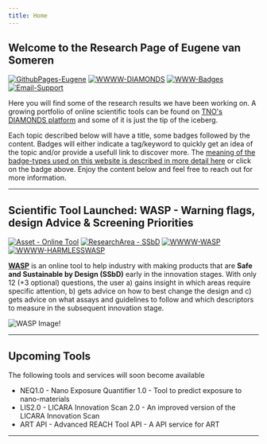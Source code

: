 ```yaml
---
title: Home
---
```


## Welcome to the Research Page of Eugene van Someren
[![GithubPages-Eugene](https://img.shields.io/badge/GithubPages-EPvanSomeren-green?logo=github)](https://evansomeren.github.io "Github Page of Eugene P van Someren")
[![WWWW-DIAMONDS](https://img.shields.io/badge/WWW-DIAMONDS-blue?logo=writedotas&logoColor=blue)](https://diamonds.tno.nl "Weblink to: TNO's DIAMONDS webpage")
[![WWW-Badges](https://img.shields.io/badge/WWW-Badges-blue?logo=writedotas&logoColor=blue)](tags "Weblink to: Badge Explanation Page")
[![Email-Support](https://img.shields.io/badge/Email-DIAMONDS%20Support-white?logo=maildotru&logoColor=white)](mailto:support.diamonds@tno.nl "Send an email to: DIAMONDS Support")

Here you will find some of the research results we have been working on. A growing portfolio of online scientific tools can be found on [TNO's DIAMONDS platform](https://diamonds.tno.nl "Weblink to: TNO's DIAMONDS webpage") and some of it is just the tip of the iceberg. 

Each topic described below will have a title, some badges followed by the content. Badges will either indicate a tag/keyword to quickly get an idea of the topic and/or provide a usefull link to discover more. The [meaning of the badge-types used on this website is described in more detail here](tags "Weblink to: Badge Explanation Page") or click on the badge above. Enjoy the content below and feel free to reach out for more information.

---

## Scientific Tool Launched: WASP - Warning flags, design Advice & Screening Priorities

[![Asset - Online Tool](https://img.shields.io/badge/Asset--Type-Online_Tool-red?logo=academia&logoColor=red)](asset_tool "Asset-Type = Online Tool")
[![ResearchArea - SSbD](https://img.shields.io/badge/Research_Area-SSbD-yellow?logo=resend&logoColor=yellow)](https://evansomeren.github.io/tags "Research Area = SSbD")
[![WWWW-WASP](https://img.shields.io/badge/WWW-WASP--Tool-blue?logo=writedotas&logoColor=blue)](https://diamonds.tno.nl/projects/wasp "Weblink to: WASP's Homepage on TNO's DIAMONDS platform")
[![WWWW-HARMLESSWASP](https://img.shields.io/badge/WWW-HARMLESS_WASP_Info-blue?logo=writedotas&logoColor=blue)](https://www.harmless-project.eu/launch-of-the-2nd-tool-of-the-harmless-ssbd-decision-support-system "Weblink to: Information about WASP on the HARMLESS Website")

**[WASP](https://diamonds.tno.nl/projects/wasp "Weblink to: WASP's Homepage on TNO's DIAMONDS platform")** is an online tool to help industry with making products that are **Safe and Sustainable by Design (SSbD)** early in the innovation stages. With only 12 (+3 optional) questions, the user a) gains insight in which areas require specific attention, b) gets advice on how to best change the design and c) gets advice on what assays and guidelines to follow and which descriptors to measure in the subsequent innovation stage.

![WASP Image!](https://diamonds.tno.nl/storage/projects/wasp/banner_1733816343.png)

---

## Upcoming Tools

The following tools and services will soon become available

- NEQ1.0 - Nano Exposure Quantifier 1.0 - Tool to predict exposure to nano-materials
- LIS2.0 - LICARA Innovation Scan 2.0 - An improved version of the LICARA Innovation Scan
- ART API - Advanced REACH Tool API - A API service for ART

---

